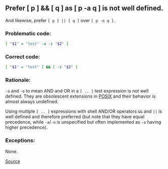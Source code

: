 ## Prefer [ p ] && [ q ] as [ p -a q ] is not well defined.

And likewise, prefer `[ p ] || [ q ]` over `[ p -o q ]`.

### Problematic code:

```sh
[ "$1" = "test" -a -z "$2" ]
```

### Correct code:

```sh
[ "$1" = "test" ] && [ -z "$2" ]
```

### Rationale:

`-a` and `-o` to mean AND and OR in a `[ .. ]` test expression is not well defined. They are obsolescent extensions in [POSIX](http://pubs.opengroup.org/onlinepubs/9699919799/utilities/test.html) and their behavior is almost always undefined.

Using multiple `[ .. ]` expressions with shell AND/OR operators `&&` and `||` is well defined and therefore preferred (but note that they have equal precedence, while `-a`/`-o` is unspecified but often implemented as `-a` having higher precedence).

### Exceptions:

None.

[Source](https://github.com/koalaman/shellcheck/wiki/SC2166)

